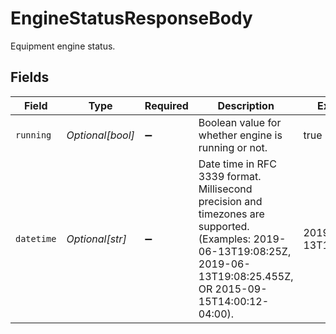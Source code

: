 # EngineStatusResponseBody

Equipment engine status.


## Fields

| Field                                                                                                                                                                      | Type                                                                                                                                                                       | Required                                                                                                                                                                   | Description                                                                                                                                                                | Example                                                                                                                                                                    |
| -------------------------------------------------------------------------------------------------------------------------------------------------------------------------- | -------------------------------------------------------------------------------------------------------------------------------------------------------------------------- | -------------------------------------------------------------------------------------------------------------------------------------------------------------------------- | -------------------------------------------------------------------------------------------------------------------------------------------------------------------------- | -------------------------------------------------------------------------------------------------------------------------------------------------------------------------- |
| `running`                                                                                                                                                                  | *Optional[bool]*                                                                                                                                                           | :heavy_minus_sign:                                                                                                                                                         | Boolean value for whether engine is running or not.                                                                                                                        | true                                                                                                                                                                       |
| `datetime`                                                                                                                                                                 | *Optional[str]*                                                                                                                                                            | :heavy_minus_sign:                                                                                                                                                         | Date time in RFC 3339 format. Millisecond precision and timezones are supported. (Examples: 2019-06-13T19:08:25Z, 2019-06-13T19:08:25.455Z, OR 2015-09-15T14:00:12-04:00). | 2019-06-13T19:08:25Z                                                                                                                                                       |